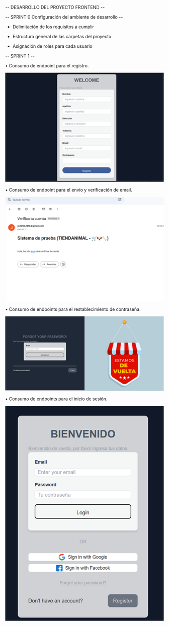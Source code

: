 -- DESARROLLO DEL PROYECTO FRONTEND --

-- SPRINT 0 Configuración del ambiente de desarrollo --

- Delimitación de los requisitos a cumplir

- Estructura general de las carpetas del proyecto

- Asignación de roles para cada usuario


-- SPRINT 1 -- 

•	Consumo de endpoint para el registro.

![alt text](image.png)

•	Consumo de endpoint para el envío y verificación de email.

![alt text](image-1.png)

•	Consumo de endpoints para el restablecimiento de contraseña.

![alt text](image-2.png)

•	Consumo de endpoints para el inicio de sesión.

![alt text](image-3.png)


